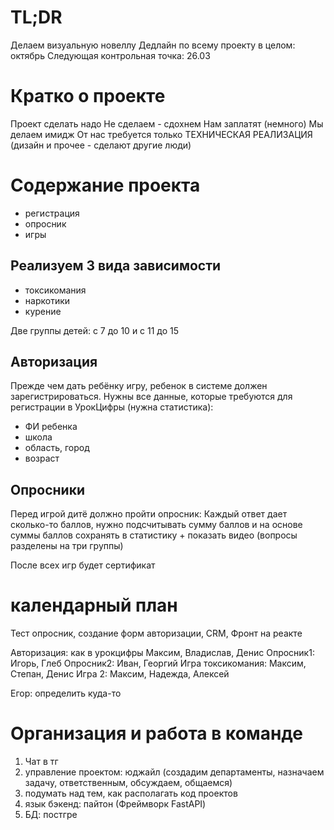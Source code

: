 # TL;DR
Делаем визуальную новеллу
Дедлайн по всему проекту в целом: октябрь
Следующая контрольная точка: 26.03

# Кратко о проекте
Проект сделать надо
Не сделаем - сдохнем
Нам заплатят (немного)
Мы делаем имидж
От нас требуется только ТЕХНИЧЕСКАЯ РЕАЛИЗАЦИЯ (дизайн и прочее - сделают другие люди)
# Содержание проекта
- регистрация
- опросник
- игры


## Реализуем 3 вида зависимости
- токсикомания
- наркотики
- курение


Две группы детей: с 7 до 10 и с 11 до 15

## Авторизация
Прежде чем дать ребёнку игру, ребенок в системе должен зарегистрироваться. Нужны все данные, которые требуются для регистрации в УрокЦифры (нужна статистика):
- ФИ ребенка
- школа
- область, город
- возраст

## Опросники
Перед игрой дитё должно пройти опросник: 
Каждый ответ дает сколько-то баллов, нужно подсчитывать сумму баллов и на основе суммы баллов сохранять в статистику + показать видео (вопросы разделены на три группы)

После всех игр будет сертификат
# календарный план
Тест опросник, создание форм авторизации, CRM, 
Фронт на реакте

Авторизация: как в урокцифры Максим, Владислав, Денис
Опросник1: Игорь, Глеб
Опросник2: Иван, Георгий
Игра токсикомания: Максим, Степан, Денис
Игра 2: Максим, Надежда, Алексей

Егор: определить куда-то

# Организация и работа в команде
1) Чат в тг
2) управление проектом: юджайл (создадим департаменты, назначаем задачу, ответственным, обсуждаем, общаемся)
3) подумать над тем, как располагать код проектов
4) язык бэкенд: пайтон (Фреймворк FastAPI)
5) БД: постгре




